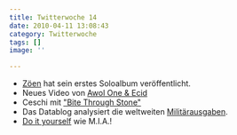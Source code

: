```yaml
---
title: Twitterwoche 14
date: 2010-04-11 13:08:43
category: Twitterwoche
tags: []
image: ''

---
```


* [Zöen](http://zoenmusic.bandcamp.com/album/eponyms-album) hat sein erstes Soloalbum veröffentlicht.
* Neues Video von [Awol One & Ecid](http://ugsmag.com/2010/04/awol-one-ecid-%E2%80%93-dangertainment-video/)
* Ceschi mit ["Bite Through Stone"](http://www.youtube.com/watch?v=qgpEgBMSwoo)
* Das Datablog analysiert die weltweiten [Militärausgaben](http://www.guardian.co.uk/news/datablog/2010/apr/01/information-is-beautiful-military-spending).
* [Do it yourself](http://www.theliberatorsofhiphop.com/2010/04/i-heart-mia.html) wie M.I.A.!
